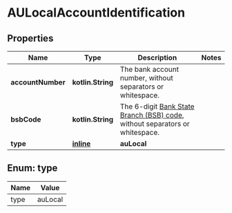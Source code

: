 
# AULocalAccountIdentification

## Properties
Name | Type | Description | Notes
------------ | ------------- | ------------- | -------------
**accountNumber** | **kotlin.String** | The bank account number, without separators or whitespace. | 
**bsbCode** | **kotlin.String** | The 6-digit [Bank State Branch (BSB) code](https://en.wikipedia.org/wiki/Bank_state_branch), without separators or whitespace. | 
**type** | [**inline**](#Type) | **auLocal** | 


<a name="Type"></a>
## Enum: type
Name | Value
---- | -----
type | auLocal



